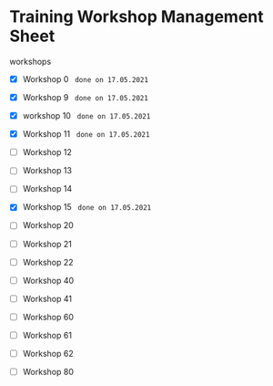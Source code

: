 # Training Workshop Management Sheet 

workshops 

  - [x] Workshop 0   ``` done on 17.05.2021```
  - [x] Workshop 9  ``` done on 17.05.2021```
  - [x] workshop 10  ``` done on 17.05.2021```
  - [x] Workshop 11  ``` done on 17.05.2021```
  - [ ] Workshop 12
  - [ ] Workshop 13
  - [ ] Workshop 14
  - [x] Workshop 15  ``` done on 17.05.2021```
  - [ ] Workshop 20
  - [ ] Workshop 21
  - [ ] Workshop 22
  - [ ] Workshop 40
  - [ ] Workshop 41
  - [ ] Workshop 60
  - [ ] Workshop 61
  - [ ] Workshop 62
  - [ ] Workshop 80

